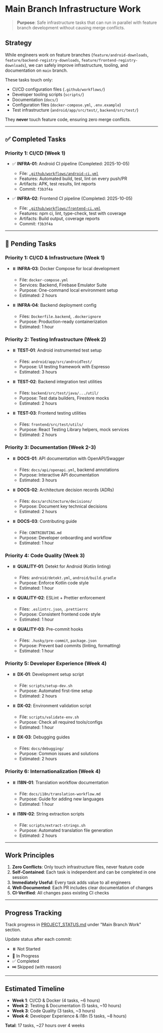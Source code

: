 # Main Branch Infrastructure Work

> **Purpose**: Safe infrastructure tasks that can run in parallel with feature branch development without causing merge conflicts.

## Strategy

While engineers work on feature branches (`feature/android-downloads`, `feature/backend-registry-downloads`, `feature/frontend-registry-downloads`), we can safely improve infrastructure, tooling, and documentation on `main` branch.

These tasks touch only:
- CI/CD configuration files (`.github/workflows/`)
- Developer tooling scripts (`scripts/`)
- Documentation (`docs/`)
- Configuration files (`docker-compose.yml`, `.env.example`)
- Test infrastructure (`android/app/src/test/`, `backend/src/test/`)

They **never** touch feature code, ensuring zero merge conflicts.

---

## ✅ Completed Tasks

### Priority 1: CI/CD (Week 1)

- ✅ **INFRA-01**: Android CI pipeline (Completed: 2025-10-05)
  - File: [`.github/workflows/android-ci.yml`](../.github/workflows/android-ci.yml)
  - Features: Automated build, test, lint on every push/PR
  - Artifacts: APK, test results, lint reports
  - Commit: `f3b3f4a`

- ✅ **INFRA-02**: Frontend CI pipeline (Completed: 2025-10-05)
  - File: [`.github/workflows/frontend-ci.yml`](../.github/workflows/frontend-ci.yml)
  - Features: npm ci, lint, type-check, test with coverage
  - Artifacts: Build output, coverage reports
  - Commit: `f3b3f4a`

---

## 🚧 Pending Tasks

### Priority 1: CI/CD & Infrastructure (Week 1)

- ⏸️ **INFRA-03**: Docker Compose for local development
  - File: `docker-compose.yml`
  - Services: Backend, Firebase Emulator Suite
  - Purpose: One-command local environment setup
  - Estimated: 2 hours

- ⏸️ **INFRA-04**: Backend deployment config
  - Files: `Dockerfile.backend`, `.dockerignore`
  - Purpose: Production-ready containerization
  - Estimated: 1 hour

### Priority 2: Testing Infrastructure (Week 2)

- ⏸️ **TEST-01**: Android instrumented test setup
  - Files: `android/app/src/androidTest/`
  - Purpose: UI testing framework with Espresso
  - Estimated: 3 hours

- ⏸️ **TEST-02**: Backend integration test utilities
  - Files: `backend/src/test/java/.../util/`
  - Purpose: Test data builders, Firestore mocks
  - Estimated: 2 hours

- ⏸️ **TEST-03**: Frontend testing utilities
  - Files: `frontend/src/test/utils/`
  - Purpose: React Testing Library helpers, mock services
  - Estimated: 2 hours

### Priority 3: Documentation (Week 2-3)

- ⏸️ **DOCS-01**: API documentation with OpenAPI/Swagger
  - Files: `docs/api/openapi.yml`, backend annotations
  - Purpose: Interactive API documentation
  - Estimated: 3 hours

- ⏸️ **DOCS-02**: Architecture decision records (ADRs)
  - Files: `docs/architecture/decisions/`
  - Purpose: Document key technical decisions
  - Estimated: 2 hours

- ⏸️ **DOCS-03**: Contributing guide
  - File: `CONTRIBUTING.md`
  - Purpose: Developer onboarding and workflow
  - Estimated: 1 hour

### Priority 4: Code Quality (Week 3)

- ⏸️ **QUALITY-01**: Detekt for Android (Kotlin linting)
  - Files: `android/detekt.yml`, `android/build.gradle`
  - Purpose: Enforce Kotlin code style
  - Estimated: 1 hour

- ⏸️ **QUALITY-02**: ESLint + Prettier enforcement
  - Files: `.eslintrc.json`, `.prettierrc`
  - Purpose: Consistent frontend code style
  - Estimated: 1 hour

- ⏸️ **QUALITY-03**: Pre-commit hooks
  - Files: `.husky/pre-commit`, `package.json`
  - Purpose: Prevent bad commits (linting, formatting)
  - Estimated: 1 hour

### Priority 5: Developer Experience (Week 4)

- ⏸️ **DX-01**: Development setup script
  - File: `scripts/setup-dev.sh`
  - Purpose: Automated first-time setup
  - Estimated: 2 hours

- ⏸️ **DX-02**: Environment validation script
  - File: `scripts/validate-env.sh`
  - Purpose: Check all required tools/configs
  - Estimated: 1 hour

- ⏸️ **DX-03**: Debugging guides
  - Files: `docs/debugging/`
  - Purpose: Common issues and solutions
  - Estimated: 2 hours

### Priority 6: Internationalization (Week 4)

- ⏸️ **I18N-01**: Translation workflow documentation
  - File: `docs/i18n/translation-workflow.md`
  - Purpose: Guide for adding new languages
  - Estimated: 1 hour

- ⏸️ **I18N-02**: String extraction scripts
  - File: `scripts/extract-strings.sh`
  - Purpose: Automated translation file generation
  - Estimated: 2 hours

---

## Work Principles

1. **Zero Conflicts**: Only touch infrastructure files, never feature code
2. **Self-Contained**: Each task is independent and can be completed in one session
3. **Immediately Useful**: Every task adds value to all engineers
4. **Well-Documented**: Each PR includes clear documentation of changes
5. **CI-Verified**: All changes pass existing CI checks

---

## Progress Tracking

Track progress in [PROJECT_STATUS.md](PROJECT_STATUS.md) under "Main Branch Work" section.

Update status after each commit:
- ⏸️ Not Started
- 🚧 In Progress
- ✅ Completed
- ⏭️ Skipped (with reason)

---

## Estimated Timeline

- **Week 1**: CI/CD & Docker (4 tasks, ~6 hours)
- **Week 2**: Testing & Documentation (5 tasks, ~10 hours)
- **Week 3**: Code Quality (3 tasks, ~3 hours)
- **Week 4**: Developer Experience & i18n (5 tasks, ~8 hours)

**Total**: 17 tasks, ~27 hours over 4 weeks
